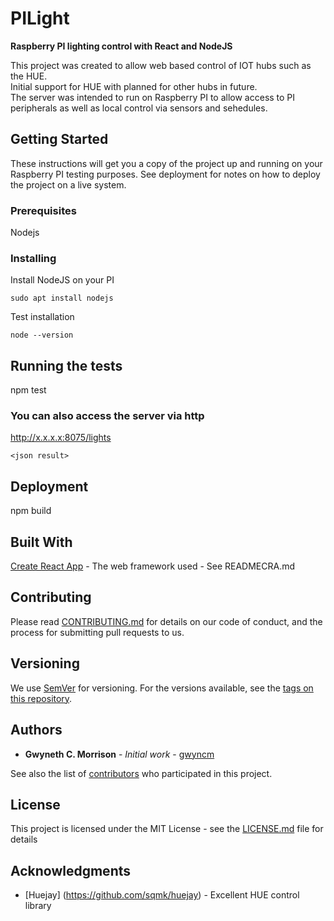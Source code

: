 # PILight
**Raspberry PI lighting control with React and NodeJS**


This project was created to allow web based control of IOT hubs such as the HUE.  
Initial support for HUE with planned for other hubs in future.  
The server was intended to run on Raspberry PI to allow access to PI peripherals as
well as local control via sensors and sehedules. 

## Getting Started

These instructions will get you a copy of the project up and running on your Raspberry PI 
testing purposes. See deployment for notes on how to deploy the project on a live system.

### Prerequisites

Nodejs


### Installing

Install NodeJS on your PI

```
sudo apt install nodejs

```

Test installation

```
node --version
```
## Running the tests

npm test

### You can also access the server via http

http://x.x.x.x:8075/lights

```
<json result>

```

## Deployment

npm build

## Built With

[Create React App](https://github.com/facebook/create-react-app)  - The web framework used - See READMECRA.md

## Contributing

Please read [CONTRIBUTING.md](https://gist.github.com/PurpleBooth/b24679402957c63ec426) for details on our code of conduct, and the process for submitting pull requests to us.

## Versioning

We use [SemVer](http://semver.org/) for versioning. For the versions available, see the [tags on this repository](https://github.com/your/project/tags). 

## Authors

* **Gwyneth C. Morrison** - *Initial work* - [gwyncm](https://github.com/gwyncm)

See also the list of [contributors](https://github.com/your/project/contributors) who participated in this project.

## License

This project is licensed under the MIT License - see the [LICENSE.md](LICENSE.md) file for details

## Acknowledgments

* [Huejay] (https://github.com/sqmk/huejay) - Excellent HUE control library



